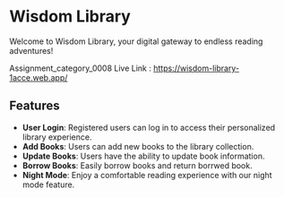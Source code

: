 # Wisdom Library

Welcome to Wisdom Library, your digital gateway to endless reading adventures!

Assignment_category_0008
Live Link : https://wisdom-library-1acce.web.app/

## Features

- **User Login**: Registered users can log in to access their personalized library experience.
- **Add Books**: Users can add new books to the library collection.
- **Update Books**: Users have the ability to update book information.
- **Borrow Books**: Easily borrow books and return borrwed book.
- **Night Mode**: Enjoy a comfortable reading experience with our night mode feature.
